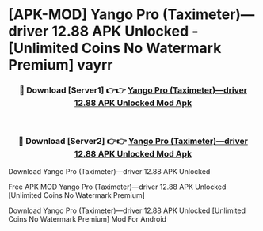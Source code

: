 # [APK-MOD] Yango Pro (Taximeter)—driver 12.88 APK Unlocked - [Unlimited Coins No Watermark Premium] vayrr



<div align="center">
<h3>🔴 Download [Server1] 👉👉 <a href="https://momento.my/?title=Yango_Pro_(Taximeter)—driver_12.88_APK_Unlocked">Yango Pro (Taximeter)—driver 12.88 APK Unlocked Mod Apk</a></h3><br>

<h3>🔴 Download [Server2] 👉👉 <a href="https://momento.my/?title=Yango_Pro_(Taximeter)—driver_12.88_APK_Unlocked">Yango Pro (Taximeter)—driver 12.88 APK Unlocked Mod Apk</a></h3>
</div>



Download Yango Pro (Taximeter)—driver 12.88 APK Unlocked 

Free APK MOD Yango Pro (Taximeter)—driver 12.88 APK Unlocked [Unlimited Coins No Watermark Premium]

Download Yango Pro (Taximeter)—driver 12.88 APK Unlocked [Unlimited Coins No Watermark Premium] Mod For Android
